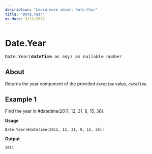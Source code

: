 ```yaml
---
description: "Learn more about: Date.Year"
title: "Date.Year"
ms.date: 3/11/2022
---
```

# Date.Year

<pre>
Date.Year(<b>dateTime</b> as any) as nullable number
</pre>
  
## About

Returns the year component of the provided `datetime` value, `dateTime`.

## Example 1

Find the year in #datetime(2011, 12, 31, 9, 15, 36).

**Usage**

```powerquery-m
Date.Year(#datetime(2011, 12, 31, 9, 15, 36))
```

**Output**

`2011`
